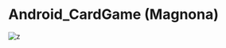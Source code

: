 # Android_CardGame (Magnona)

![z](https://github.com/hassanismail11/Android_CardGame-Magnona-/assets/39437247/4f6da72a-982f-42bd-bb5a-f7d3a044de79)
